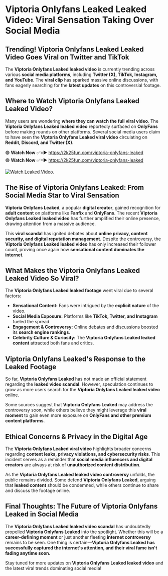 # Viptoria Onlyfans Leaked Leaked Video: Viral Sensation Taking Over Social Media

## **Trending! Viptoria Onlyfans Leaked Leaked Video Goes Viral on Twitter and TikTok**
The **Viptoria Onlyfans Leaked leaked video** is currently trending across various **social media platforms**, including **Twitter (X), TikTok, Instagram, and YouTube**. The **viral clip** has sparked massive online discussions, with fans eagerly searching for the **latest updates** on this controversial footage.

## **Where to Watch Viptoria Onlyfans Leaked Leaked Video?**
Many users are wondering **where they can watch the full viral video**. The **Viptoria Onlyfans Leaked leaked video** reportedly surfaced on **OnlyFans** before making rounds on other platforms. Several social media users claim to have seen the **Viptoria Onlyfans Leaked viral video** circulating on **Reddit, Discord, and Twitter (X).**

🟢 **Watch Now** ✅=► https://2k25fun.com/viptoria-onlyfans-leaked  
🟢 **Watch Now** ✅=► https://2k25fun.com/viptoria-onlyfans-leaked  

[![Watch Leaked Video.](https://miro.medium.com/v2/resize:fit:828/format:webp/1*cilzJN44JGOrTw9NJCrNHA.gif "Watch Leaked Video")](https://2k25fun.com/viptoria-onlyfans-leaked)

## **The Rise of Viptoria Onlyfans Leaked: From Social Media Star to Viral Sensation**
**Viptoria Onlyfans Leaked**, a popular **digital creator**, gained recognition for **adult content** on platforms like **Fanfix** and **OnlyFans**. The recent **Viptoria Onlyfans Leaked leaked video** has further amplified their online presence, drawing attention from a massive audience.

This **viral scandal** has ignited debates about **online privacy, content security, and digital reputation management**. Despite the controversy, the **Viptoria Onlyfans Leaked leaked video** has only increased their follower count, proving once again how **sensational content dominates the internet**.

## **What Makes the Viptoria Onlyfans Leaked Leaked Video So Viral?**
The **Viptoria Onlyfans Leaked leaked footage** went viral due to several factors:
- **Sensational Content:** Fans were intrigued by the **explicit nature** of the video.
- **Social Media Exposure:** Platforms like **TikTok, Twitter, and Instagram** fueled the spread.
- **Engagement & Controversy:** Online debates and discussions boosted its **search engine rankings**.
- **Celebrity Culture & Curiosity:** The **Viptoria Onlyfans Leaked leaked content** attracted both fans and critics.

## **Viptoria Onlyfans Leaked's Response to the Leaked Footage**
So far, **Viptoria Onlyfans Leaked** has not made an official statement regarding the **leaked video scandal**. However, speculation continues to grow as more users search for the **Viptoria Onlyfans Leaked leaked video** online.

Some sources suggest that **Viptoria Onlyfans Leaked** may address the controversy soon, while others believe they might leverage this **viral moment** to gain even more exposure on **OnlyFans and other premium content platforms**.

## **Ethical Concerns & Privacy in the Digital Age**
The **Viptoria Onlyfans Leaked viral video** highlights broader concerns regarding **content leaks, privacy violations, and cybersecurity risks**. This incident serves as a reminder that **social media influencers and digital creators** are always at risk of **unauthorized content distribution**.

As the **Viptoria Onlyfans Leaked leaked video controversy** unfolds, the public remains divided. Some defend **Viptoria Onlyfans Leaked**, arguing that **leaked content** should be condemned, while others continue to share and discuss the footage online.

## **Final Thoughts: The Future of Viptoria Onlyfans Leaked in Social Media**
The **Viptoria Onlyfans Leaked leaked video scandal** has undoubtedly propelled **Viptoria Onlyfans Leaked** into the spotlight. Whether this will be a **career-defining moment** or just another fleeting **internet controversy** remains to be seen. One thing is certain—**Viptoria Onlyfans Leaked has successfully captured the internet's attention, and their viral fame isn't fading anytime soon.**

Stay tuned for more updates on **Viptoria Onlyfans Leaked leaked video** and the latest viral trends dominating social media!